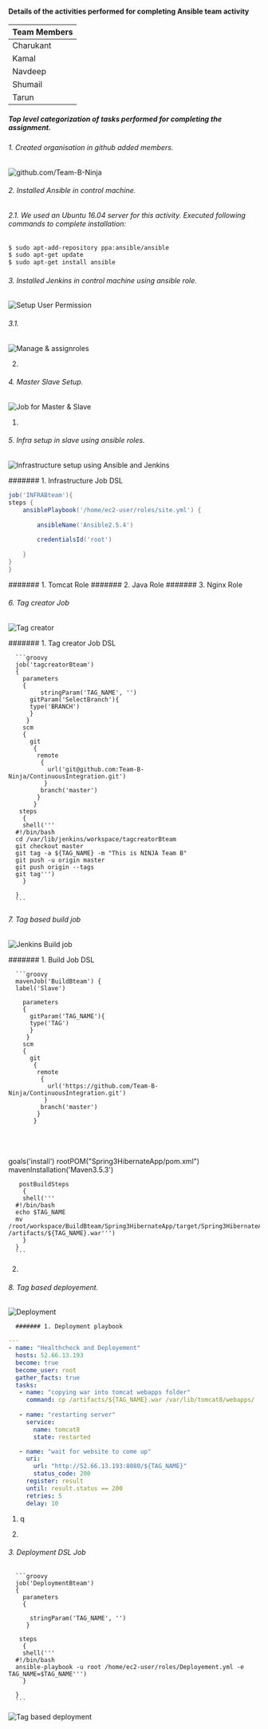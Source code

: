 

#### Details of the activities performed for completing Ansible team activity

| Team Members |
| ------------ |
| Charukant    |
| Kamal        |
| Navdeep      |
| Shumail      |
| Tarun        |

##### Top level categorization of tasks performed for completing the assignment.

###### 1. Created organisation in github added members.

![github.com/Team-B-Ninja](https://github.com/Team-B-Ninja/Ansibleactivity/blob/master/Media/TeamActivity-githubOrg.png)

###### 2. Installed Ansible in control machine.
   ###### 2.1. We used an Ubuntu 16.04 server for this activity. Executed following commands to complete installation:
```sh
$ sudo apt-add-repository ppa:ansible/ansible
$ sudo apt-get update
$ sudo apt-get install ansible
```
###### 3. Installed Jenkins in control machine using ansible role.

![ Setup User Permission ](https://github.com/Team-B-Ninja/Ansibleactivity/blob/master/Media/UserPermission.png)

   ###### 3.1. 

![ Manage & assignroles ](https://github.com/Team-B-Ninja/Ansibleactivity/blob/master/Media/Manageandassignroles.png)

   2. 

###### 4. Master Slave Setup.

![ Job for Master & Slave ](https://github.com/Team-B-Ninja/Ansibleactivity/blob/master/Media/Jobsandmasterslave.png)

   1. 

###### 5. Infra setup in slave using ansible roles.

![ Infrastructure setup using Ansible and Jenkins ](https://github.com/Team-B-Ninja/Ansibleactivity/blob/master/Media/INFRABteam.png)

####### 1. Infrastructure Job DSL

```groovy
job('INFRABteam'){
steps {
    ansiblePlaybook('/home/ec2-user/roles/site.yml') {
     
        ansibleName('Ansible2.5.4')
        
        credentialsId('root')
        
    }
}
}
```
   ####### 1. Tomcat Role
   ####### 2. Java Role
   ####### 3. Nginx Role

###### 6. Tag creator Job

![ Tag creator ](https://github.com/Team-B-Ninja/Ansibleactivity/blob/master/Media/tagcreatorBteam.png)

   ####### 1. Tag creator Job DSL

      ```groovy
      job('tagcreatorBteam')
      {
        parameters
        {
             stringParam('TAG_NAME', '')
          gitParam('SelectBranch'){
          type('BRANCH')
          }
         }
        scm 
        {
          git
           {
            remote
             {
               url('git@github.com:Team-B-Ninja/ContinuousIntegration.git')
              }
             branch('master')
            }
           }
       steps
        {
      	shell('''
      #!/bin/bash
      cd /var/lib/jenkins/workspace/tagcreatorBteam
      git checkout master
      git tag -a ${TAG_NAME} -m "This is NINJA Team B"
      git push -u origin master
      git push origin --tags
      git tag''')
        }
       
      }
      ```

###### 7. Tag based build job

![ Jenkins Build job ](https://github.com/Team-B-Ninja/Ansibleactivity/blob/master/Media/BuildBteam.png)

   ####### 1. Build Job DSL

      ```groovy
      mavenJob('BuildBteam') {
      label('Slave')
        
        parameters
        {
          gitParam('TAG_NAME'){
          type('TAG')
          }
         }
        scm 
        {
          git
           {
            remote
             {
               url('https://github.com/Team-B-Ninja/ContinuousIntegration.git')
              }
             branch('master')
            }
           }


​       
​      
​          
        goals('install') 
             rootPOM("Spring3HibernateApp/pom.xml")
              mavenInstallation('Maven3.5.3')
      
       postBuildSteps
        {
      	shell('''
      #!/bin/bash
      echo $TAG_NAME
      mv /root/workspace/BuildBteam/Spring3HibernateApp/target/Spring3HibernateApp.war /artifacts/${TAG_NAME}.war''')
        }
      }
      ```
   2. 

###### 8. Tag based deployement.

![ Deployment ](https://github.com/Team-B-Ninja/Ansibleactivity/blob/master/Media/DeploymentBteam.png)

      ####### 1. Deployment playbook

```yml
---
- name: "Healthcheck and Deployement"
  hosts: 52.66.13.193
  become: true
  become_user: root
  gather_facts: true
  tasks:
   - name: "copying war into tomcat webapps folder"
     command: cp /artifacts/${TAG_NAME}.war /var/lib/tomcat8/webapps/
          
   - name: "restarting server"
     service:
       name: tomcat8
       state: restarted

   - name: "wait for website to come up"
     uri:
       url: "http://52.66.13.193:8080/${TAG_NAME}"
       status_code: 200
     register: result
     until: result.status == 200
     retries: 5
     delay: 10
```

   1. q

   2. 

###### 3. Deployment DSL Job

      ```groovy
      job('DeploymentBteam')
      {
        parameters
        {
           
          stringParam('TAG_NAME', '')
         }
        
       steps
        {
      	shell('''
      #!/bin/bash
      ansible-playbook -u root /home/ec2-user/roles/Deployement.yml -e TAG_NAME=$TAG_NAME''')
        }
       
      }
      ```

![ Tag based deployment ](https://github.com/Team-B-Ninja/Ansibleactivity/blob/master/Media/Tagbaseddeployment.png)
